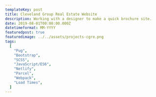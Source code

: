 ```yaml
---
templateKey: post
title: Cleveland Group Real Estate Website
description: Working with a designer to make a quick brochure site.
date: 2019-08-01T00:00:00.000Z
datetimeformat: MM-YYYY
featuredpost: true
featuredimage: ../../assets/projects-cgre.png
tags:
  [
    "Pug",
    "Bootstrap",
    "SCSS",
    "JavaScript/ES6",
    "Netlify",
    "Parcel",
    "Webpack",
    "Load Times",
  ]
---
```


